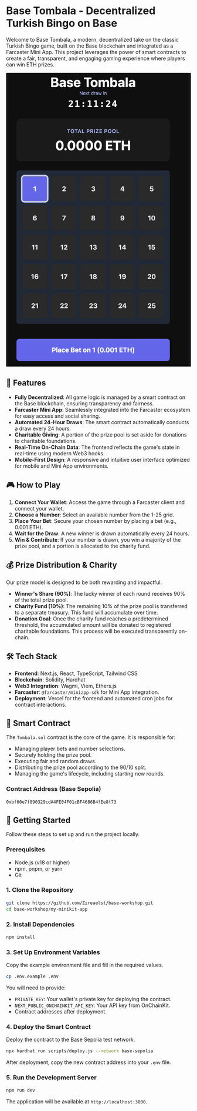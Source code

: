 # Base Tombala - Decentralized Turkish Bingo on Base

Welcome to Base Tombala, a modern, decentralized take on the classic Turkish Bingo game, built on the Base blockchain and integrated as a Farcaster Mini App. This project leverages the power of smart contracts to create a fair, transparent, and engaging gaming experience where players can win ETH prizes.

![Base Tombala Screenshot](assets/main-page.png)

## 🚀 Features

-   **Fully Decentralized**: All game logic is managed by a smart contract on the Base blockchain, ensuring transparency and fairness.
-   **Farcaster Mini App**: Seamlessly integrated into the Farcaster ecosystem for easy access and social sharing.
-   **Automated 24-Hour Draws**: The smart contract automatically conducts a draw every 24 hours.
-   **Charitable Giving**: A portion of the prize pool is set aside for donations to charitable foundations.
-   **Real-Time On-Chain Data**: The frontend reflects the game's state in real-time using modern Web3 hooks.
-   **Mobile-First Design**: A responsive and intuitive user interface optimized for mobile and Mini App environments.

## 🎮 How to Play

1.  **Connect Your Wallet**: Access the game through a Farcaster client and connect your wallet.
2.  **Choose a Number**: Select an available number from the 1-25 grid.
3.  **Place Your Bet**: Secure your chosen number by placing a bet (e.g., 0.001 ETH).
4.  **Wait for the Draw**: A new winner is drawn automatically every 24 hours.
5.  **Win & Contribute**: If your number is drawn, you win a majority of the prize pool, and a portion is allocated to the charity fund.

## 💰 Prize Distribution & Charity

Our prize model is designed to be both rewarding and impactful.

-   **Winner's Share (90%)**: The lucky winner of each round receives 90% of the total prize pool.
-   **Charity Fund (10%)**: The remaining 10% of the prize pool is transferred to a separate treasury. This fund will accumulate over time.
-   **Donation Goal**: Once the charity fund reaches a predetermined threshold, the accumulated amount will be donated to registered charitable foundations. This process will be executed transparently on-chain.

## 🛠️ Tech Stack

-   **Frontend**: Next.js, React, TypeScript, Tailwind CSS
-   **Blockchain**: Solidity, Hardhat
-   **Web3 Integration**: Wagmi, Viem, Ethers.js
-   **Farcaster**: `@farcaster/miniapp-sdk` for Mini App integration.
-   **Deployment**: Vercel for the frontend and automated cron jobs for contract interactions.

## 📄 Smart Contract

The `Tombala.sol` contract is the core of the game. It is responsible for:

-   Managing player bets and number selections.
-   Securely holding the prize pool.
-   Executing fair and random draws.
-   Distributing the prize pool according to the 90/10 split.
-   Managing the game's lifecycle, including starting new rounds.

### Contract Address (Base Sepolia)

`0xbf60e7f890329cdA4FE04F01cBF4686B4fEe8f73`

## 🚀 Getting Started

Follow these steps to set up and run the project locally.

### Prerequisites

-   Node.js (v18 or higher)
-   npm, pnpm, or yarn
-   Git

### 1. Clone the Repository

```bash
git clone https://github.com/Zireaelst/base-workshop.git
cd base-workshop/my-minikit-app
```

### 2. Install Dependencies

```bash
npm install
```

### 3. Set Up Environment Variables

Copy the example environment file and fill in the required values.

```bash
cp .env.example .env
```

You will need to provide:

-   `PRIVATE_KEY`: Your wallet's private key for deploying the contract.
-   `NEXT_PUBLIC_ONCHAINKIT_API_KEY`: Your API key from OnChainKit.
-   Contract addresses after deployment.

### 4. Deploy the Smart Contract

Deploy the contract to the Base Sepolia test network.

```bash
npx hardhat run scripts/deploy.js --network base-sepolia
```

After deployment, copy the new contract address into your `.env` file.

### 5. Run the Development Server

```bash
npm run dev
```

The application will be available at `http://localhost:3000`.